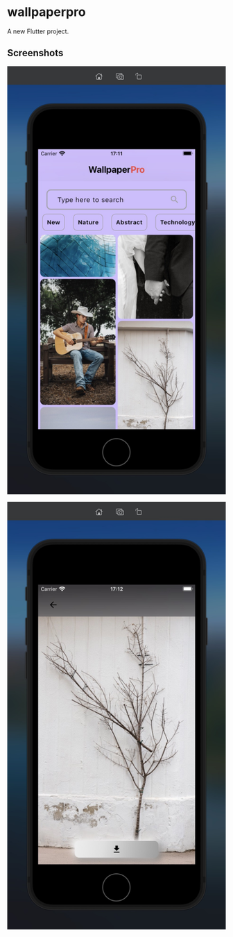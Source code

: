 # wallpaperpro

A new Flutter project.

## Screenshots

![Main Page](https://github.com/AkbarshohAbdurashidov/wallpaperpro/blob/main/preview/screen_1.jpeg)

![Detail Page](https://github.com/AkbarshohAbdurashidov/wallpaperpro/blob/main/preview/screen_2.jpeg)

